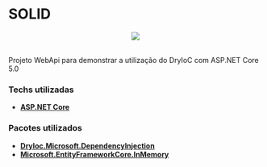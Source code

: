 # SOLID
<div style="text-align:center"><img src="https://i.imgur.com/HM1rUb5.png" /></div>

<br>

Projeto WebApi para demonstrar a utilização do DryIoC com ASP.NET Core 5.0

### Techs utilizadas
 - [**ASP.NET Core**](https://docs.microsoft.com/pt-br/aspnet/core/?view=aspnetcore-5.0)

### Pacotes utilizados
- [**DryIoc.Microsoft.DependencyInjection**](https://www.nuget.org/packages/DryIoc.Microsoft.DependencyInjection)
- [**Microsoft.EntityFrameworkCore.InMemory**](https://www.nuget.org/packages/Microsoft.EntityFrameworkCore.InMemory)